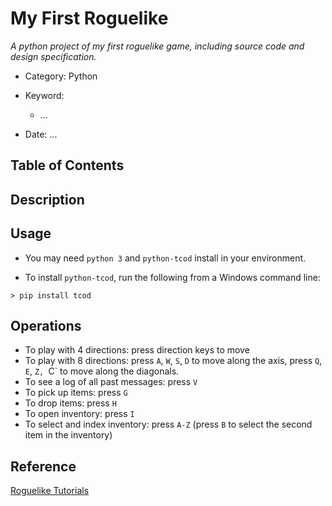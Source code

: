 # My First Roguelike

*A python project of my first roguelike game, including source code and design specification.*

- Category: Python

- Keyword: 
  - ...
- Date: ...

## Table of Contents


## Description

## Usage

- You may need `python 3` and `python-tcod` install in your environment.

- To install `python-tcod`, run the following from a Windows command line:
```
> pip install tcod
```

## Operations

- To play with 4 directions: press direction keys to move
- To play with 8 directions: press `A`, `W`, `S`, `D` to move along the axis, press `Q`, `E`, `Z, `C` to move along the diagonals.
- To see a log of all past messages: press `V`
- To pick up items: press `G`
- To drop items: press `H`
- To open inventory: press `I`
- To select and index inventory: press `A-Z` (press `B` to select the second item in the inventory)

## Reference

[Roguelike Tutorials](http://rogueliketutorials.com/tutorials/tcod/v2/)

